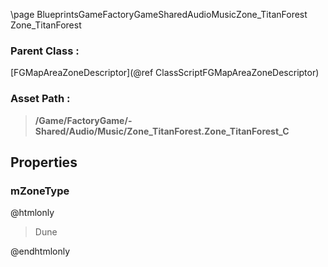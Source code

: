 \page BlueprintsGameFactoryGameSharedAudioMusicZone_TitanForest Zone_TitanForest
### Parent Class :
[FGMapAreaZoneDescriptor](@ref ClassScriptFGMapAreaZoneDescriptor)
### Asset Path :
<b><blockquote>/Game/FactoryGame/-Shared/Audio/Music/Zone_TitanForest.Zone_TitanForest_C</blockquote></b>
## Properties

### mZoneType
@htmlonly
<blockquote>Dune</blockquote>
@endhtmlonly

